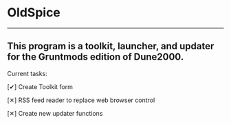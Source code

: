 # OldSpice
---
This program is a toolkit, launcher, and updater for the Gruntmods edition of Dune2000.
---
Current tasks:

[✔] Create Toolkit form

[✕] RSS feed reader to replace web browser control

[✕] Create new updater functions
